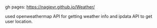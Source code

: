 gh pages: https://nagievr.github.io/Weather/


used openweathermap API for getting weather info and ipdata API to get user location.
